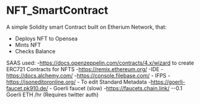 # NFT_SmartContract

A simple Solidity smart Contract built on Etherium Network, that:
- Deploys NFT to Opensea
- Mints NFT
- Checks Balance 

SAAS used:
-https://docs.openzeppelin.com/contracts/4.x/wizard to create ERC721 Contracts for NFTS
-https://remix.ethereum.org/ -IDE
-https://docs.alchemy.com/
-https://console.filebase.com/ - IFPS
-https://jsoneditoronline.org/ - To edit Standard Metadata
-https://goerli-faucet.pk910.de/ - Goerli faucet (slow)
-https://faucets.chain.link/ --0.1 Goerli ETH /hr (Requires twitter auth)
